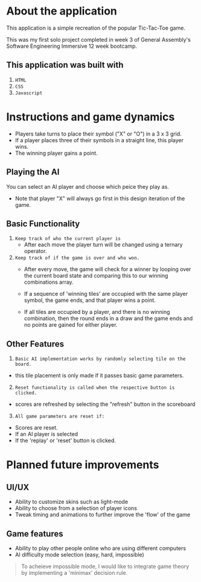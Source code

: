 # About the application
This application is a simple recreation of the popular Tic-Tac-Toe game.

This was my first solo project completed in week 3 of General Assembly's Software Engineering Immersive 12 week bootcamp.

## This application was built with
1. `HTML`
2. `CSS`
3. `Javascript`

# Instructions and game dynamics
- Players take turns to place their symbol ("X" or "O") in a 3 x 3 grid. 
- If a player places three of their symbols in a straight line, this player wins.
- The winning player gains a point.

## Playing the AI
You can select an AI player and choose which peice they play as. 
- Note that player "X" will always go first in this design iteration of the game.


## Basic Functionality
1. `Keep track of who the current player is`
    - After each move the player turn will be changed using a ternary operator.
2. `Keep track of if the game is over and who won.`
    - After every move, the game will check for a winner by looping over the current board state and comparing this to our winning combinations array.

    - If a sequence of 'winning tiles' are occupied with the same player symbol, the game ends, and that player wins a point.

    - If all tiles are occupied by a player, and there is no winning combination, then the round ends in a draw and the game ends and no points are gained for either player.
    

## Other Features
1. `Basic AI implementation works by randomly selecting tile on the board.`
 - this tile placement is only made if it passes basic game parameters.

2. `Reset functionality is called when the respective button is clicked.`
- scores are refreshed by selecting the "refresh" button in the scoreboard

3. `All game parameters are reset if:`
- Scores are reset.
- If an AI player is selected
- If the 'replay' or 'reset' button is clicked.


# Planned future improvements

## UI/UX
- Ability to customize skins such as light-mode
- Ability to choose from a selection of player icons
- Tweak timing and animations to further improve the 'flow' of the game

## Game features
- Ability to play other people online who are using different computers
- AI difficulty mode selection (easy, hard, impossible) 
 > To acheieve impossible mode, I would like to integrate game theory by implementing a 'minimax' decision rule.

